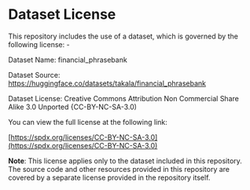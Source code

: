 # Dataset License

This repository includes the use of a dataset, which is governed by the following license: -

Dataset Name: financial_phrasebank 

Dataset Source: https://huggingface.co/datasets/takala/financial_phrasebank

Dataset License: Creative Commons Attribution Non Commercial Share Alike 3.0 Unported {CC-BY-NC-SA-3.0)

You can view the full license at the following link:

[https://spdx.org/licenses/CC-BY-NC-SA-3.0](https://spdx.org/licenses/CC-BY-NC-SA-3.0)

**Note**: This license applies only to the dataset included in this repository. The source code and other resources provided in this repository are covered by a separate license provided in the repository itself.

